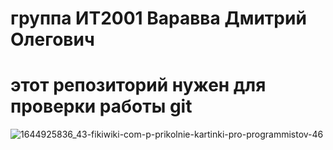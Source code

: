 # группа ИТ2001 Варавва Дмитрий Олегович

# этот репозиторий нужен для проверки работы git

![1644925836_43-fikiwiki-com-p-prikolnie-kartinki-pro-programmistov-46](https://user-images.githubusercontent.com/125732168/219855922-4208e426-695a-4329-ba10-2bb272244f50.jpg)
